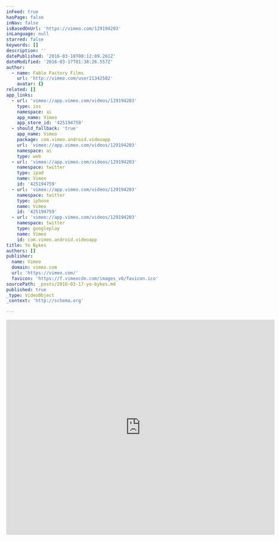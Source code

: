 ```yaml
---
inFeed: true
hasPage: false
inNav: false
isBasedOnUrl: 'https://vimeo.com/129194203'
inLanguage: null
starred: false
keywords: []
description: ''
datePublished: '2016-03-18T08:12:09.261Z'
dateModified: '2016-03-17T01:38:26.557Z'
author:
  - name: Fable Factory Films
    url: 'http://vimeo.com/user21342582'
    avatar: {}
related: []
app_links:
  - url: 'vimeo://app.vimeo.com/videos/129194203'
    type: ios
    namespace: ai
    app_name: Vimeo
    app_store_id: '425194759'
  - should_fallback: 'true'
    app_name: Vimeo
    package: com.vimeo.android.videoapp
    url: 'vimeo://app.vimeo.com/videos/129194203'
    namespace: ai
    type: web
  - url: 'vimeo://app.vimeo.com/videos/129194203'
    namespace: twitter
    type: ipad
    name: Vimeo
    id: '425194759'
  - url: 'vimeo://app.vimeo.com/videos/129194203'
    namespace: twitter
    type: iphone
    name: Vimeo
    id: '425194759'
  - url: 'vimeo://app.vimeo.com/videos/129194203'
    namespace: twitter
    type: googleplay
    name: Vimeo
    id: com.vimeo.android.videoapp
title: Yo Bykes
authors: []
publisher:
  name: Vimeo
  domain: vimeo.com
  url: 'https://vimeo.com/'
  favicon: 'https://f.vimeocdn.com/images_v6/favicon.ico'
sourcePath: _posts/2016-03-17-yo-bykes.md
published: true
_type: VideoObject
_context: 'http://schema.org'

---
```

<iframe src="https://cdn.embedly.com/widgets/media.html?src=https%3A%2F%2Fplayer.vimeo.com%2Fvideo%2F129194203&amp;url=https%3A%2F%2Fvimeo.com%2F129194203&amp;image=http%3A%2F%2Fi.vimeocdn.com%2Fvideo%2F520608120_640.jpg&amp;key=b7d04c9b404c499eba89ee7072e1c4f7&amp;type=text%2Fhtml&amp;schema=vimeo" width="720" height="576" scrolling="no" frameborder="0" allowfullscreen="allowfullscreen" style=""></iframe>